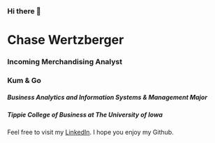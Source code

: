 ### Hi there 👋
# Chase Wertzberger
### Incoming Merchandising Analyst
### Kum & Go
##### Business Analytics and Information Systems & Management Major
##### Tippie College of Business at The University of Iowa
Feel free to visit my [LinkedIn](https://www.linkedin.com/in/chase-wertzberger-a2b9251a1/).
I hope you enjoy my Github.
<!--
**cgwertzberger/cgwertzberger** is a ✨ _special_ ✨ repository because its `README.md` (this file) appears on your GitHub profile.

Here are some ideas to get you started:

- 🔭 I’m currently working on ...
- 🌱 I’m currently learning ...
- 👯 I’m looking to collaborate on ...
- 🤔 I’m looking for help with ...
- 💬 Ask me about ...
- 📫 How to reach me: ...
- 😄 Pronouns: ...
- ⚡ Fun fact: ...
-->

